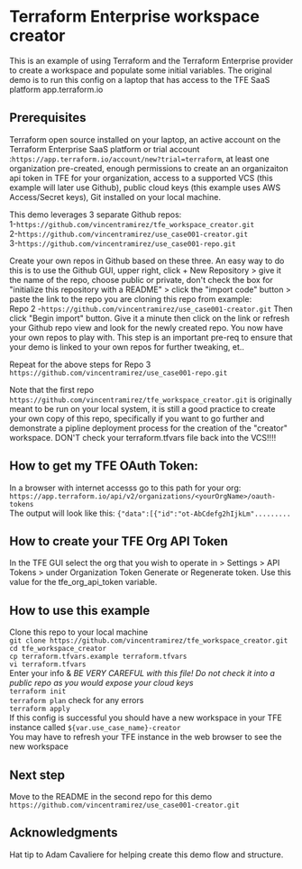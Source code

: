 # Terraform Enterprise workspace creator
This is an example of using Terraform and the Terraform Enterprise provider to create a workspace and populate some initial variables.  The original demo is to run this config on a laptop that has access to the TFE SaaS platform app.terraform.io

## Prerequisites 
Terraform open source installed on your laptop, an active account on the Terraform Enterprise SaaS platform or trial account :`https://app.terraform.io/account/new?trial=terraform`, at least one organization pre-created, enough permissions to create an an organizaiton api token in TFE for your organization, access to a supported VCS (this example will later use Github), public cloud keys (this example uses AWS Access/Secret keys), Git installed on your local machine.  

This demo leverages 3 separate Github repos:  
1-`https://github.com/vincentramirez/tfe_workspace_creator.git`  
2-`https://github.com/vincentramirez/use_case001-creator.git`  
3-`https://github.com/vincentramirez/use_case001-repo.git`  

Create your own repos in Github based on these three.  An easy way to do this is to use the Github GUI, upper right, click + New Repository > give it the name of the repo, choose public or private, don't check the box for "initialize this repository with a README" > click the "import code" button > paste the link to the repo you are cloning this repo from example:   
Repo 2 -`https://github.com/vincentramirez/use_case001-creator.git`
Then click "Begin import" button.  Give it a minute then click on the link or refresh your Github repo view and look for the newly created repo.  You now have your own repos to play with.  This step is an important pre-req to ensure that your demo is linked to your own repos for further tweaking, et.. 

Repeat for the above steps for Repo 3 `https://github.com/vincentramirez/use_case001-repo.git` 

Note that the first repo `https://github.com/vincentramirez/tfe_workspace_creator.git` is originally meant to be run on your local system, it is still a good practice to create your own copy of this repo, specifically if you want to go further and demonstrate a pipline deployment process for the creation of the "creator" workspace.  DON'T check your terraform.tfvars file back into the VCS!!!! 

## How to get my TFE OAuth Token:
In a browser with internet accesss go to this path for your org:  
`https://app.terraform.io/api/v2/organizations/<yourOrgName>/oauth-tokens`  
The output will look like this: `{"data":[{"id":"ot-AbCdefg2hIjkLm".........`  

## How to create your TFE Org API Token
In the TFE GUI select the org that you wish to operate in > Settings > API Tokens > under Organization Token Generate or Regenerate token.  Use this value for the tfe_org_api_token variable.   

## How to use this example
Clone this repo to your local machine   
`git clone https://github.com/vincentramirez/tfe_workspace_creator.git`  
`cd tfe_workspace_creator`  
`cp terraform.tfvars.example terraform.tfvars`  
`vi terraform.tfvars`  
Enter your info & *BE VERY CAREFUL with this file! Do not check it into a public repo as you would expose your cloud keys*  
`terraform init`  
`terraform plan` check for any errors     
`terraform apply`  
If this config is successful you should have a new workspace in your TFE instance called `${var.use_case_name}-creator`  
You may have to refresh your TFE instance in the web browser to see the new workspace
## Next step
Move to the README in the second repo for this demo  
`https://github.com/vincentramirez/use_case001-creator.git`  

## Acknowledgments
Hat tip to Adam Cavaliere for helping create this demo flow and structure. 
